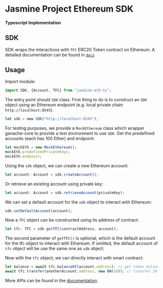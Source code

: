 # Jasmine Project Ethereum SDK 
#### Typescript Implementation

## SDK 

SDK wraps the interactions with `TFC` ERC20 Token contract on Ethereum. 
A detailed documentation can be found in [`docs`](https://troublor.github.io/jasmine-eth-ts/)

## Usage

Import module:
```typescript
import SDK, {Account, TFC} from "jasmine-eth-ts";
```

The entry point should `SDK` class.
First thing to do is to construct an `SDK` object using an Ethereum endpoint (e.g. local private chain `http://localhost:8545`).
```typescript
let sdk = new SDK("http://localhost:8545");
```

For testing purposes, we provide a `MockEthereum` class which wrapper ganache-core to provide a test environment to use `SDK`. 
Get the predefined accounts (each has 100 Ether) and endpoint:

```typescript
let mockEth = new MockEthereum();
mockEth.predefinedPrivateKeys;
mockEth.endpoint;
```

Using the `sdk` object, we can create a new Ethereum account:
```typescript
let account: Account = sdk.createAccount();
```
Or retrieve an existing account using private key:
```typescript
let account: Account = sdk.retrieveAccount(privateKey);
```

We can set a default account for the `sdk` object to interact with Ethereum:
```typescript
sdk.setDefaultAccount(account);
```

Now a `TFC` object can be constructed using its address of contract:
```typescript
let tfc: TFC = sdk.getTFC(contractAddress, account);
```
The second parameter of `getTFC()` is optional, which is the default account for the tfc object to interact with Ethereum. 
If omitted, the default account of `tfc` object will be use the same one as `sdk` object. 

Now with the `tfc` object, we can directly interact with smart contract:
```typescript
let balance = await tfc.balanceOf(account.address); // get token balance
await tfc.transfer(anotherAccount.address, new BN(10)); // transfer 10 tokens from default account to anotherAccount 
```

More APIs can be found in the [documentation](https://troublor.github.io/jasmine-eth-ts/).
